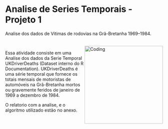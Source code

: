# Analise de Series Temporais - Projeto 1
Analise dos dados de Vítimas de rodovias na Grã-Bretanha 1969–1984.

<br/>

<img align="right" alt="Coding" width="250" src="https://user-images.githubusercontent.com/128048584/249571821-fc2a9618-5bfa-4441-901a-3cd967af1c6a.gif">

Essa atividade consiste em uma Analise dos dados da Serie Temporal 
UKDriverDeaths (Dataset interno do R Documentation). UKDriverDeaths é uma série temporal que fornece os totais mensais de motoristas de
automóveis na Grã-Bretanha mortos ou gravemente feridos de janeiro de 1969 a dezembro de 1984. 

O relatorio com a analise, e o algoritmo utilizado estão no anexo. 
